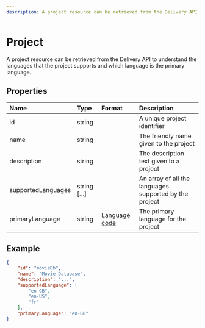 ```yaml
---
description: A project resource can be retrieved from the Delivery API to understand the languages that the project supports and which language is the primary language.
---
```

# Project
A project resource can be retrieved from the Delivery API to understand the languages that the project supports and which language is the primary language.

## Properties

| Name | Type | Format | Description |
| :------- | :--- | :----- | :---------- |
| id | string | | A unique project identifier |
| name | string |  | The friendly name given to the project |
| description | string |  | The description text given to a project |
| supportedLanguages | string [...] |  | An array of all the languages supported by the project |
| primaryLanguage | string | [Language code](/localization.md)  | The primary language for the project |


## Example

```json
{
    "id": "movieDb",
    "name": "Movie Database",
    "description": "...",
    "supportedLanguage": [
        "en-GB",
        "en-US",
        "fr"
    ],
    "primaryLanguage": "en-GB"
}

```
